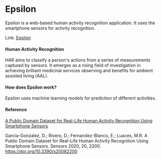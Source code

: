 # Epsilon

Epsilon is a web-based human activity recognition application. It uses the smartphone sensors for activity recognition. 

Link: [Epsilon](https://itslastonenikhil.github.io/epsilon/)

#### Human Activity Recognition

HAR aims to classify a person's actions from a series of measurements captured by sensors. It emerges as a rising field of investigation in achieving brilliant medicinal services observing and benefits for ambient assisted living (AAL).

#### How does Epsilon work?

Epsilon uses machine learning models for prediction of different activities.

#### Reference

[A Public Domain Dataset for Real-Life Human Activity Recognition Using Smartphone Sensors](https://www.mdpi.com/1424-8220/20/8/2200/htm)

Garcia-Gonzalez, D.; Rivero, D.; Fernandez-Blanco, E.; Luaces, M.R. A Public Domain Dataset for Real-Life Human Activity Recognition Using Smartphone Sensors. Sensors 2020, 20, 2200. https://doi.org/10.3390/s20082200



